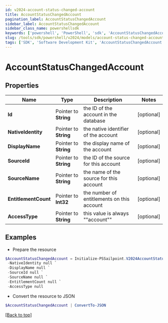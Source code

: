 ```yaml
---
id: v2024-account-status-changed-account
title: AccountStatusChangedAccount
pagination_label: AccountStatusChangedAccount
sidebar_label: AccountStatusChangedAccount
sidebar_class_name: powershellsdk
keywords: ['powershell', 'PowerShell', 'sdk', 'AccountStatusChangedAccount', 'V2024AccountStatusChangedAccount'] 
slug: /tools/sdk/powershell/v2024/models/account-status-changed-account
tags: ['SDK', 'Software Development Kit', 'AccountStatusChangedAccount', 'V2024AccountStatusChangedAccount']
---
```



# AccountStatusChangedAccount

## Properties

Name | Type | Description | Notes
------------ | ------------- | ------------- | -------------
**Id** |  Pointer to **String** | the ID of the account in the database | [optional] 
**NativeIdentity** |  Pointer to **String** | the native identifier of the account | [optional] 
**DisplayName** |  Pointer to **String** | the display name of the account | [optional] 
**SourceId** |  Pointer to **String** | the ID of the source for this account | [optional] 
**SourceName** |  Pointer to **String** | the name of the source for this account | [optional] 
**EntitlementCount** |  Pointer to **Int32** | the number of entitlements on this account | [optional] 
**AccessType** |  Pointer to **String** | this value is always ""account"" | [optional] 

## Examples

- Prepare the resource
```powershell
$AccountStatusChangedAccount = Initialize-PSSailpoint.V2024AccountStatusChangedAccount  -Id null `
 -NativeIdentity null `
 -DisplayName null `
 -SourceId null `
 -SourceName null `
 -EntitlementCount null `
 -AccessType null
```

- Convert the resource to JSON
```powershell
$AccountStatusChangedAccount | ConvertTo-JSON
```


[[Back to top]](#) 

